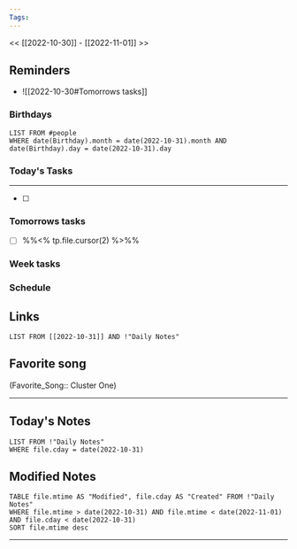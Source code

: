 ```yaml
---
Tags:
---
```

<< [[2022-10-30]] - [[2022-11-01]] >>
## Reminders
- ![[2022-10-30#Tomorrows tasks]]
### Birthdays
```dataview
LIST FROM #people 
WHERE date(Birthday).month = date(2022-10-31).month AND date(Birthday).day = date(2022-10-31).day

```
### Today's Tasks
---
- [ ] 



### Tomorrows tasks
- [ ] %%<% tp.file.cursor(2) %>%%
### Week tasks
### Schedule

## Links
```dataview
LIST FROM [[2022-10-31]] AND !"Daily Notes"
```
## Favorite song
(Favorite_Song:: Cluster One)
___
## Today's Notes
```dataview
LIST FROM !"Daily Notes"
WHERE file.cday = date(2022-10-31)
```
## Modified Notes
```dataview
TABLE file.mtime AS "Modified", file.cday AS "Created" FROM !"Daily Notes" 
WHERE file.mtime > date(2022-10-31) AND file.mtime < date(2022-11-01) AND file.cday < date(2022-10-31)
SORT file.mtime desc
```
___
